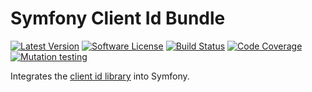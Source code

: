 # Symfony Client Id Bundle

[![Latest Version][ico-version]][link-packagist]
[![Software License][ico-license]](LICENSE)
[![Build Status][ico-github-actions]][link-github-actions]
[![Code Coverage][ico-code-coverage]][link-code-coverage]
[![Mutation testing][ico-infection]][link-infection]

Integrates the [client id library](https://github.com/Setono/client-id) into Symfony.

[ico-version]: https://poser.pugx.org/setono/client-id-bundle/v/stable
[ico-license]: https://poser.pugx.org/setono/client-id-bundle/license
[ico-github-actions]: https://github.com/Setono/ClientIdBundle/workflows/build/badge.svg
[ico-code-coverage]: https://codecov.io/gh/Setono/ClientIdBundle/branch/master/graph/badge.svg
[ico-infection]: https://img.shields.io/endpoint?style=flat&url=https%3A%2F%2Fbadge-api.stryker-mutator.io%2Fgithub.com%2FSetono%2FClientIdBundle%2Fmaster

[link-packagist]: https://packagist.org/packages/setono/client-id-bundle
[link-github-actions]: https://github.com/Setono/ClientIdBundle/actions
[link-code-coverage]: https://codecov.io/gh/Setono/ClientIdBundle
[link-infection]: https://dashboard.stryker-mutator.io/reports/github.com/Setono/ClientIdBundle/master
